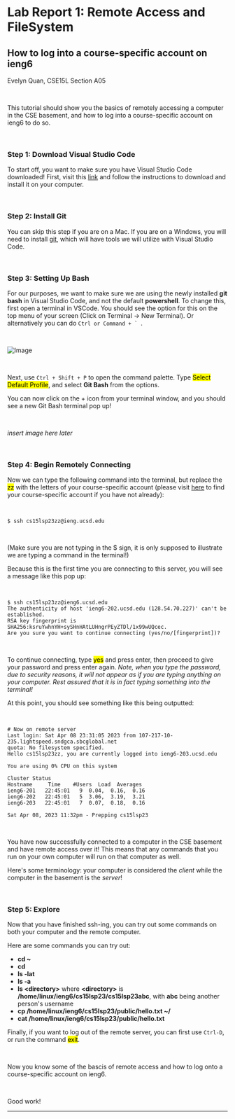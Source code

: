 
# Lab Report 1: Remote Access and FileSystem
## __How to log into a course-specific account on ieng6__
Evelyn Quan, CSE15L Section A05

<br/>

This tutorial should show you the basics of remotely accessing a computer in the CSE basement, and how to log into a course-specific account on ieng6 to do so.

<br/>

### Step 1: Download Visual Studio Code

To start off, you want to make sure you have Visual Studio Code downloaded! First, visit this [link](https://code.visualstudio.com/) and follow the instructions to download and install it on your computer.

<br/>

### Step 2: Install Git

You can skip this step if you are on a Mac. If you are on a Windows, you will need to install [git](https://gitforwindows.org/), which will have tools we will utilize with Visual Studio Code.

<br/>

### Step 3: Setting Up Bash

For our purposes, we want to make sure we are using the newly installed **git bash** in Visual Studio Code, and not the default **powershell**. To change this, first open a terminal in VSCode. You should see the option for this on the top menu of your screen (Click on Terminal → New Terminal). Or alternatively you can do ``Ctrl or Command + ` ``.

<br/>

![Image](https://drive.google.com/file/d/1nIHqSM2I0cg7RaM7BUR05KoqO5elErSV/view?usp=sharing)

<br/>

Next, use `Ctrl + Shift + P` to open the command palette. Type <mark>Select Default Profile</mark>, and select **Git Bash** from the options.

You can now click on the + icon from your terminal window, and you should see a new Git Bash terminal pop up!

<br/>

*insert image here later*

<br/>

### Step 4: Begin Remotely Connecting

Now we can type the following command into the terminal, but replace the <mark>zz</mark> with the letters of your course-specific account (please visit [here](https://sdacs.ucsd.edu/~icc/index.php) to find your course-specific account if you have not already):

<br/>

```
$ ssh cs15lsp23zz@ieng.ucsd.edu
```
<br/>

(Make sure you are not typing in the $ sign, it is only supposed to illustrate we are typing a command in the terminal!)

Because this is the first time you are connecting to this server, you will see a message like this pop up:

<br/>

```
$ ssh cs15lsp23zz@ieng6.ucsd.edu
The authenticity of host 'ieng6-202.ucsd.edu (128.54.70.227)' can't be established.
RSA key fingerprint is SHA256:ksruYwhnYH+sySHnHAtLUHngrPEyZTDl/1x99wUQcec.
Are you sure you want to continue connecting (yes/no/[fingerprint])? 
```
<br/>

To continue connecting, type <mark>yes</mark> and press enter, then proceed to give your password and press enter again. *Note, when you type the password, due to security reasons, it will not appear as if you are typing anything on your computer. Rest assured that it is in fact typing something into the terminal!*

At this point, you should see something like this being outputted:

<br/>

```
# Now on remote server
Last login: Sat Apr 08 23:31:05 2023 from 107-217-10-235.lightspeed.sndgca.sbcglobal.net
quota: No filesystem specified.
Hello cs15lsp23zz, you are currently logged into ieng6-203.ucsd.edu

You are using 0% CPU on this system

Cluster Status 
Hostname     Time    #Users  Load  Averages  
ieng6-201   22:45:01   9  0.04,  0.16,  0.16
ieng6-202   22:45:01   5  3.06,  3.19,  3.21
ieng6-203   22:45:01   7  0.07,  0.18,  0.16

Sat Apr 08, 2023 11:32pm - Prepping cs15lsp23
```
<br/>

You have now successfully connected to a computer in the CSE basement and have remote access over it! This means that any commands that you run on your own computer will run on that computer as well.


Here's some terminology: your computer is considered the *client* while the computer in the basement is the *server*!

<br/>

### Step 5: Explore

Now that you have finished ssh-ing, you can try out some commands on both your computer and the remote computer.

Here are some commands you can try out:

- **cd ~**
- **cd**
- **ls -lat**
- **ls -a**
- **ls \<directory>** where **\<directory>** is **/home/linux/ieng6/cs15lsp23/cs15lsp23abc**, with **abc** being another person's username
- **cp /home/linux/ieng6/cs15lsp23/public/hello.txt ~/**
- **cat /home/linux/ieng6/cs15lsp23/public/hello.txt**
 
Finally, if you want to log out of the remote server, you can first use `Ctrl-D`, or run the command <mark>exit</mark>.

<br/>

Now you know some of the bascis of remote access and how to log onto a course-specific account on ieng6.

<br/>

Good work!


---

